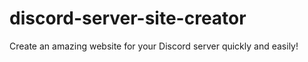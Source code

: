 # discord-server-site-creator
Create an amazing website for your Discord server quickly and easily!
